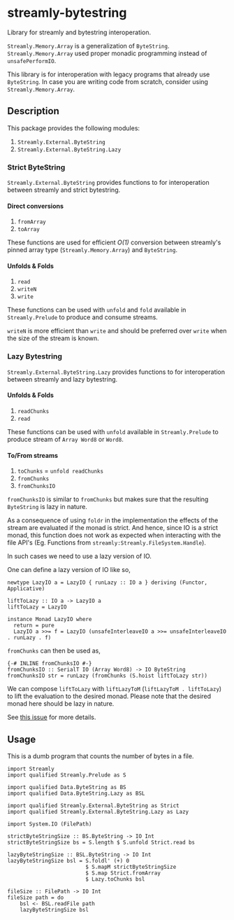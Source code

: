 # streamly-bytestring

Library for streamly and bytestring interoperation.

`Streamly.Memory.Array` is a generalization of `ByteString`.
`Streamly.Memory.Array` used proper monadic programming instead
of `unsafePerformIO`.

This library is for interoperation with legacy programs that
already use `ByteString`. In case you are writing code from scratch,
consider using `Streamly.Memory.Array`.

## Description

This package provides the following modules:

1. `Streamly.External.ByteString`
2. `Streamly.External.ByteString.Lazy`

### Strict ByteString

`Streamly.External.ByteString` provides functions to for
interoperation between streamly and strict bytestring.

#### Direct conversions

1. `fromArray`
2. `toArray`

These functions are used for efficient _O(1)_ conversion between
streamly's pinned array type (`Streamly.Memory.Array`) and `ByteString`.

#### Unfolds & Folds

1. `read`
2. `writeN`
3. `write`

These functions can be used with `unfold` and `fold` available in
`Streamly.Prelude` to produce and consume streams.

`writeN` is more efficient than `write` and should be preferred over
`write` when the size of the stream is known.

### Lazy Bytestring

`Streamly.External.ByteString.Lazy` provides functions to for
interoperation between streamly and lazy bytestring.

#### Unfolds & Folds

1. `readChunks`
2. `read`

These functions can be used with `unfold` available in
`Streamly.Prelude` to produce stream of `Array Word8` or `Word8`.

#### To/From streams

1. `toChunks` = `unfold readChunks`
2. `fromChunks`
3. `fromChunksIO`

`fromChunksIO` is similar to `fromChunks` but makes sure that the
resulting `ByteString` is lazy in nature.

As a consequence of using `foldr` in the implementation the effects of
the stream are evaluated if the monad is strict. And hence, since IO is a
strict monad, this function does not work as expected when interacting with
the file API's (Eg. Functions from `streamly:Streamly.FileSystem.Handle`).

In such cases we need to use a lazy version of IO.

One can define a lazy version of IO like so,

```
newtype LazyIO a = LazyIO { runLazy :: IO a } deriving (Functor, Applicative)

liftToLazy :: IO a -> LazyIO a
liftToLazy = LazyIO

instance Monad LazyIO where
  return = pure
  LazyIO a >>= f = LazyIO (unsafeInterleaveIO a >>= unsafeInterleaveIO . runLazy . f)
```

`fromChunks` can then be used as,

```
{-# INLINE fromChunksIO #-}
fromChunksIO :: SerialT IO (Array Word8) -> IO ByteString
fromChunksIO str = runLazy (fromChunks (S.hoist liftToLazy str))
```


We can compose `liftToLazy` with `liftLazyToM` (`liftLazyToM . liftToLazy`) to
lift the evaluation to the desired monad. Please note that the desired monad
here should be lazy in nature.

See [this issue](https://github.com/psibi/streamly-bytestring/issues/7) for more details.

## Usage

This is a dumb program that counts the number of bytes in a file.

```
import Streamly
import qualified Streamly.Prelude as S

import qualified Data.ByteString as BS
import qualified Data.ByteString.Lazy as BSL

import qualified Streamly.External.ByteString as Strict
import qualified Streamly.External.ByteString.Lazy as Lazy

import System.IO (FilePath)

strictByteStringSize :: BS.ByteString -> IO Int
strictByteStringSize bs = S.length $ S.unfold Strict.read bs

lazyByteStringSize :: BSL.ByteString -> IO Int
lazyByteStringSize bsl = S.foldl' (+) 0
                         $ S.mapM strictByteStringSize
                         $ S.map Strict.fromArray
                         $ Lazy.toChunks bsl

fileSize :: FilePath -> IO Int
fileSize path = do
    bsl <- BSL.readFile path
    lazyByteStringSize bsl
```











